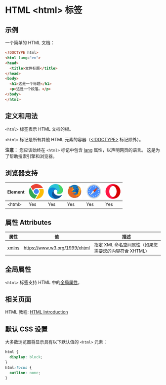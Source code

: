 HTML \<html> 标签
===

## 示例

一个简单的 HTML 文档：

```html idoc:preview:iframe
<!DOCTYPE html>
<html lang="en">
<head>
  <title>文件标题</title>
</head>
<body>
  <h1>这是一个标题</h1>
  <p>这是一个段落。</p>
</body>
</html>
```

## 定义和用法

`<html>` 标签表示 HTML 文档的根。

`<html>` 标记是所有其他 HTML 元素的容器（[\<!DOCTYPE>](./doctype.md) 标记除外）。

**注意：** 您应该始终在 `<html>` 标记中包含 [lang](../attribute/global/lang.md) 属性，以声明网页的语言。 这是为了帮助搜索引擎和浏览器。

## 浏览器支持

| Element | ![chrome][1] | ![edge][2] | ![firefox][3] | ![safari][4] | ![opera][5] |
| ------- | --- | --- | --- | --- | --- |
| \<html> | Yes | Yes | Yes | Yes | Yes |
<!--rehype:style=width: 100%; display: inline-table;-->

## 属性 Attributes

| 属性 | 值 | 描述 |
| ---- | ---- | ---- |
| [xmlns](./html_xmlns.md) | https://www.w3.org/1999/xhtml | 指定 XML 命名空间属性（如果您需要您的内容符合 XHTML） |
<!--rehype:style=width: 100%; display: inline-table;-->

## 全局属性

`<html>` 标签支持 HTML 中的[全局属性](../reference/standardattributes.md)。

## 相关页面

HTML 教程: [HTML Introduction](../tutorial/intro.md)

## 默认 CSS 设置

大多数浏览器将显示具有以下默认值的 `<html>` 元素：

```css
html {
  display: block;
}
html:focus {
  outline: none;
}
```

[1]: ../assets/chrome.svg
[2]: ../assets/edge.svg
[3]: ../assets/firefox.svg
[4]: ../assets/safari.svg
[5]: ../assets/opera.svg